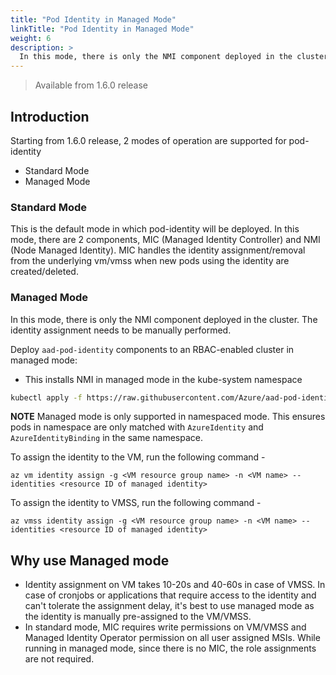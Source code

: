 ```yaml
---
title: "Pod Identity in Managed Mode"
linkTitle: "Pod Identity in Managed Mode"
weight: 6
description: >
  In this mode, there is only the NMI component deployed in the cluster. The identity assignment needs to be manually performed.
---
```


> Available from 1.6.0 release

## Introduction

Starting from 1.6.0 release, 2 modes of operation are supported for pod-identity
- Standard Mode
- Managed Mode

### Standard Mode

This is the default mode in which pod-identity will be deployed. In this mode, there are 2 components, MIC (Managed Identity Controller) and NMI (Node Managed Identity). MIC handles the identity assignment/removal from the underlying vm/vmss when new pods using the identity are created/deleted.

### Managed Mode

In this mode, there is only the NMI component deployed in the cluster. The identity assignment needs to be manually performed.

Deploy `aad-pod-identity` components to an RBAC-enabled cluster in managed mode:

- This installs NMI in managed mode in the kube-system namespace

```bash
kubectl apply -f https://raw.githubusercontent.com/Azure/aad-pod-identity/master/deploy/infra/managed-mode-deployment.yaml
```

**NOTE** Managed mode is only supported in namespaced mode. This ensures pods in namespace are only matched with `AzureIdentity` and `AzureIdentityBinding` in the same namespace.

To assign the identity to the VM, run the following command -

```shell
az vm identity assign -g <VM resource group name> -n <VM name> --identities <resource ID of managed identity>
```

To assign the identity to VMSS, run the following command -

```shell
az vmss identity assign -g <VM resource group name> -n <VM name> --identities <resource ID of managed identity>
```

## Why use Managed mode

- Identity assignment on VM takes 10-20s and 40-60s in case of VMSS. In case of cronjobs or applications that require access to the identity and can't tolerate the assignment delay, it's best to use managed mode as the identity is manually pre-assigned to the VM/VMSS.
- In standard mode, MIC requires write permissions on VM/VMSS and Managed Identity Operator permission on all user assigned MSIs. While running in managed mode, since there is no MIC, the role assignments are not required.